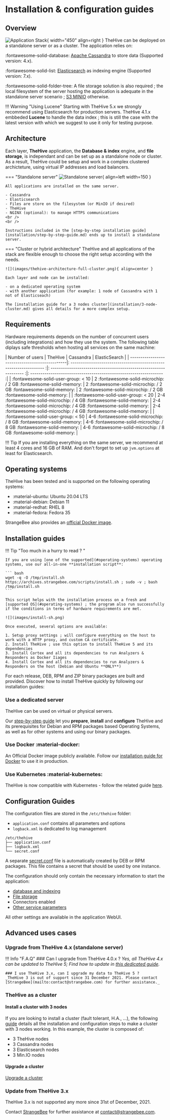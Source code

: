 # Installation & configuration guides

## Overview
![Application Stack](images/thetive-application-stack.png){ width="450" align=right }
TheHive can be deployed on a standalone server or as a cluster. The application relies on:

:fontawesome-solid-database: [Apache Cassandra](https://cassandra.apache.org/_/index.html) to store data (Supported version: 4.x).

:fontawesome-solid-list:  [Elasticsearch](https://www.elastic.co) as indexing engine (Supported version: 7.x).

:fontawesome-solid-folder-tree:  A file storage solution is also required ; the local filesystem of the server hosting the application is adequate in the standalone server scenario ; [S3 MINIO](https://min.io/) otherwise.

!!! Warning "Using Lucene"
    Starting with TheHive 5.x we strongly recommend using Elasticsearch for production servers. 
    TheHive 4.1.x embbeded **Lucene** to handle the data index ; this is still the case with the latest version with which we suggest to use it only for testing purpose.

## Architecture
Each layer, **TheHive** application, the **Database & index** engine, and **file storage**, is independant and can be set up as a standalone node or cluster. As a result, TheHive could be setup and work in a complex clustered archicteture, using virtual IP addresses and load balancers. 

=== "Standalone server" 
    ![Standalone server](images/thehive-standalone.png){ align=left width=150 }

    All applications are installed on the same server. 

    - Cassandra
    - Elasticsearch
    - Files are store on the filesystem (or MinIO if desired)
    - TheHive
    - NGINX (optional): to manage HTTPS communications
    <br /> 
    <br /> 

    Instructions included in the [step-by-step installation guide](installation/step-by-step-guide.md) ends up to install a standalone server.


=== "Cluster or hybrid architecture" 
    TheHive and all applications of the stack are flexible enough to choose the right setup according with the needs. 
    
    ![](images/thehive-architecture-full-cluster.png){ align=center }

    Each layer and node can be installed: 
    
    - on a dedicated operating system 
    - with another application (for example: 1 node of Cassandra with 1 not of Elasticseach)

    The [installation guide for a 3 nodes cluster](installation/3-node-cluster.md) gives all details for a more complex setup.

## Requirements
Hardware requirements depends on the number of concurrent users (including integrations) and how they use the system. The following table diplays safe thresholds when hosting all services on the same machine:

| Number of users                                | TheHive                                                             | Cassandra                                                           | ElasticSearch                                                       |
| -----------------------------------------------|: ----------------------------------------------------------------- :|: ----------------------------------------------------------------- :|: ----------------------------------------------------------------- :|
| :fontawesome-solid-user-group: < 10            | 2 :fontawesome-solid-microchip: / 2 GB :fontawesome-solid-memory:   | 2 :fontawesome-solid-microchip: / 2 GB :fontawesome-solid-memory:   | 2 :fontawesome-solid-microchip: / 2 GB :fontawesome-solid-memory:   |
| :fontawesome-solid-user-group: < 20            | 2-4 :fontawesome-solid-microchip: / 4 GB :fontawesome-solid-memory: | 2-4 :fontawesome-solid-microchip: / 4 GB :fontawesome-solid-memory: | 2-4 :fontawesome-solid-microchip: / 4 GB :fontawesome-solid-memory: |
| :fontawesome-solid-user-group: < 50            | 4-6 :fontawesome-solid-microchip: / 8 GB :fontawesome-solid-memory: | 4-6 :fontawesome-solid-microchip: / 8 GB :fontawesome-solid-memory: | 4-6 :fontawesome-solid-microchip: / 8 GB :fontawesome-solid-memory: |

!!! Tip
    If you are installing everything on the same server, we recommend at least 4 cores and 16 GB of RAM. And don't forget to set up `jvm.options` at least for Elasticsearch.

## Operating systems
TheHive has been tested and is supported on the following operating systems: 

- :material-ubuntu: Ubuntu 20.04 LTS
- :material-debian: Debian 11 
- :material-redhat: RHEL 8
- :material-fedora: Fedora 35

StrangeBee also provides an [official Docker image](https://hub.docker.com/r/strangebee/thehive/tags). 


## Installation guides

!!! Tip "Too much in a hurry to read ? "

    If you are using [one of the supported](#operating-systems) operating systems, use our all-in-one **installation script**: 

    ``` bash
    wget -q -O /tmp/install.sh https://archives.strangebee.com/scripts/install.sh ; sudo -v ; bash /tmp/install.sh
    ```

    This script helps with the installation process on a fresh and [supported OS](#operating-systems) ; the program also run successfully if the conditions in terms of hardware requirements are met.

    ![](images/install-sh.png)
    
    Once executed, several options are available: 

    1. Setup proxy settings ; will configure everything on the host to work with a HTTP proxy, and custom CA certificate.
    2. Install TheHive ; use this option to install TheHive 5 and its dependencies
    3. Install Cortex and all its dependencies to run Analyzers & Responders as Docker Iiages
    4. Install Cortex and all its dependencies to run Analyzers & Responders on the host (Debian and Ubuntu **ONLY**)


For each release, DEB, RPM and ZIP binary packages are built and provided.
Discover how to install TheHive quickly by following our installation guides:

### Use a dedicated server
TheHive can be used on virtual or physical servers.

Our [step-by-step guide](installation/step-by-step-guide.md) let you **prepare**, **install** and **configure** TheHive and its prerequisites for Debian and RPM packages based Operating Systems, as well as for other systems and using our binary packages.

### Use Docker :material-docker:
An Official Docker image publicly available. Follow our [installation guide for Docker](installation/docker.md) to use it in production.

### Use Kubernetes :material-kubernetes:

TheHive is now compatible with Kubernetes - follow the related guide [here](https://docs.strangebee.com/thehive/setup/installation/docker/#usage-in-kubernetes).



## Configuration Guides
The configuration files are stored in the `/etc/thehive` folder:

  - `application.conf` contains all parameters and options
  - `logback.xml` is dedicated to log management

```
/etc/thehive
├── application.conf
├── logback.xml
└── secret.conf
```

A separate [secret.conf](configuration/secret.md) file is automatically created by DEB or RPM packages. This file contains a secret that should be used by one instance.

The configuration should only contain the necessary information to start the application: 

- [database and indexing](./configuration/database.md)
- [File storage](./configuration/file-storage.md)
- Connectors enabled
- [Other service parameters](./configuration/service.md)
  
All other settings are available in the application WebUI. 

## Advanced uses cases

### Upgrade from TheHive 4.x (standalone server)

!!! Info "F.A.Q"
    ### Can I upgrade from TheHive 4.0.x ?
    _Yes, all TheHive 4.x can be updated to TheHive 5; Find how to update in [this dedicated guide](./installation/upgrade-from-4.x.md)._

    ### I use TheHive 3.x, can I upgrade my data to TheHive 5 ? 
    _TheHive 3 is out of support since 31 December 2021. Please contact [StrangeBee](mailto:contact@strangebee.com) for further assistance._



### TheHive as a cluster

####  Install a cluster with 3 nodes
If you are looking to install a cluster (fault tolerant, H.A., ...), the following [guide](installation/3-node-cluster.md) details all the installation and configuration steps to make a cluster with 3 nodes working. In this example, the cluster is composed of:

  - 3 TheHive nodes
  - 3 Cassandra nodes
  - 3 Elasticsearch nodes
  - 3 Min.IO nodes

#### Upgrade a cluster 

[Upgrade a cluster](./installation/upgrade-cluster.md)

### Update from TheHive 3.x
TheHive 3.x is not supported any more since 31st of December, 2021. 

Contact [StrangeBee](https://www.strangebee.com) for further assistance at [contact@strangebee.com](mailto:contact@strangebee.com). 